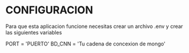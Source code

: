# CONFIGURACION

Para que esta aplicacion funcione necesitas crear un archivo .env y crear las siguientes variables

PORT = 'PUERTO'
BD_CNN = 'Tu cadena de concexion de mongo'
